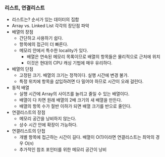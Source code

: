 ### 리스트, 연결리스트

- 리스트는? 순서가 있는 데이터의 집합
- Array vs. Linked List 각각의 장단점 파악
- 배열의 장점
  - 간단하고 사용하기 쉽다.
  - 항목에의 접근이 더 빠른다.
  - 메모리 안에서 특수한 locality가 있다.
    - 배열은 연속된 메모리 목록이므로 배열의 항목들은 물리적으로 근처에 위치
    - 이것은 현대의 CPU 캐싱 기법에 매우 유리하다.
- 배열의 단점
  - 고정된 크기. 배열의 크기는 정적이다. 실행 시간에 변경 불가.
  - 특정 위치에 항목을 삽입하려면 다 밀어야 하므로 시간이 오래 걸린다.
- 동적 배열
  - 실행 시간에 Array의 사이즈를 늘리고 줄일 수 있는 배열이다.
  - 배열이 다 차면 원래 배열의 2배 크기의 새 배열을 만든다.
  - 배열의 항목 수가 절반 이하가 되면 배열 크기를 반으로 줄인다.
- 연결리스트의 장점
  - 메모리 공간을 낭비하지 않는다.
  - 상수 시간 안에 확장이 가능하다.
- 연결리스트의 단접
  - 개별 항목에 접근하는 시간이 길다. 배열이 O(1)이라면 연결리스트는 최악의 경우 O(n)
  - 추가적인 참조 포인터를 위한 메모리 공간이 낭비

